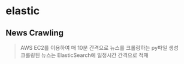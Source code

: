 # elastic

<h2>News Crawling</h2>

>AWS EC2를 이용하여 매 10분 간격으로 뉴스를 크롤링하는 py파일 생성   
>크롤링된 뉴스는 ElasticSearch에 일정시간 간격으로 적재


